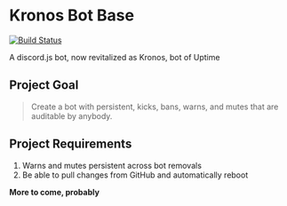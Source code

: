 # Kronos Bot Base
[![Build Status](http://kronos.devosmium.xyz:8080/job/Kronos%20Base/badge/icon)](http://kronos.devosmium.xyz:8080/job/Kronos%20Base/)

A discord.js bot, now revitalized as Kronos, bot of Uptime

## Project Goal
> Create a bot with persistent, kicks, bans, warns, and mutes that are auditable by anybody.

## Project Requirements
1. Warns and mutes persistent across bot removals
2. Be able to pull changes from GitHub and automatically reboot

**More to come, probably**
